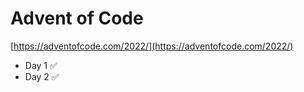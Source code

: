 # Advent of Code

[https://adventofcode.com/2022/](https://adventofcode.com/2022/)

* Day 1 :white_check_mark:
* Day 2 :white_check_mark:
